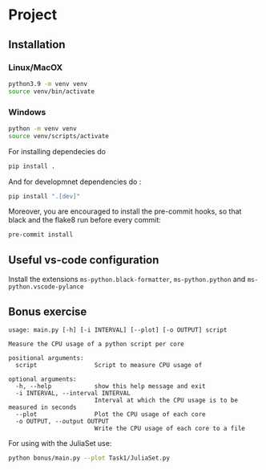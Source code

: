 # Project

## Installation
### Linux/MacOX
```bash
python3.9 -m venv venv  
source venv/bin/activate
```

### Windows
```bash
python -m venv venv  
source venv/scripts/activate
```

For installing dependecies do 

```bash
pip install .
```

And for developmnet dependencies do :
```bash
pip install ".[dev]"
```

Moreover, you are encouraged to install the pre-commit hooks, so that black and the flake8 run before every commit:
```bash
pre-commit install
```

## Useful vs-code configuration
Install the extensions `ms-python.black-formatter`, `ms-python.python` and `ms-python.vscode-pylance`



## Bonus exercise
```
usage: main.py [-h] [-i INTERVAL] [--plot] [-o OUTPUT] script

Measure the CPU usage of a python script per core

positional arguments:
  script                Script to measure CPU usage of

optional arguments:
  -h, --help            show this help message and exit
  -i INTERVAL, --interval INTERVAL
                        Interval at which the CPU usage is to be measured in seconds
  --plot                Plot the CPU usage of each core
  -o OUTPUT, --output OUTPUT
                        Write the CPU usage of each core to a file
```

For using with the JuliaSet use:
```bash
python bonus/main.py --plot Task1/JuliaSet.py
```
